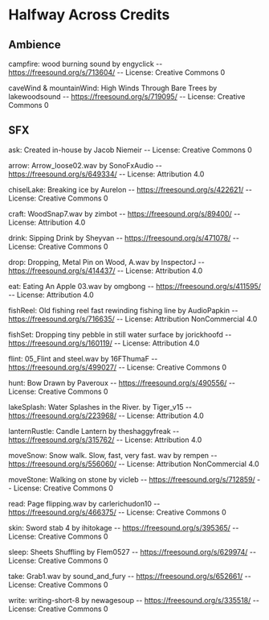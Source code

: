 # Halfway Across Credits
## Ambience

campfire: wood burning sound by engyclick -- https://freesound.org/s/713604/ -- License: Creative Commons 0

caveWind & mountainWind: High Winds Through Bare Trees by lakewoodsound -- https://freesound.org/s/719095/ -- License: Creative Commons 0

## SFX

ask: Created in-house by Jacob Niemeir -- License: Creative Commons 0

arrow: Arrow_loose02.wav by SonoFxAudio -- https://freesound.org/s/649334/ -- License: Attribution 4.0

chiselLake: Breaking ice by Aurelon -- https://freesound.org/s/422621/ -- License: Creative Commons 0

craft: WoodSnap7.wav by zimbot -- https://freesound.org/s/89400/ -- License: Attribution 4.0

drink: Sipping Drink by Sheyvan -- https://freesound.org/s/471078/ -- License: Creative Commons 0

drop: Dropping, Metal Pin on Wood, A.wav by InspectorJ -- https://freesound.org/s/414437/ -- License: Attribution 4.0

eat: Eating An Apple 03.wav by omgbong -- https://freesound.org/s/411595/ -- License: Attribution 4.0

fishReel: Old fishing reel fast rewinding fishing line by AudioPapkin -- https://freesound.org/s/716635/ -- License: Attribution NonCommercial 4.0

fishSet: Dropping tiny pebble in still water surface by jorickhoofd -- https://freesound.org/s/160119/ -- License: Attribution 4.0

flint: 05_Flint and steel.wav by 16FThumaF -- https://freesound.org/s/499027/ -- License: Creative Commons 0

hunt: Bow Drawn by Paveroux -- https://freesound.org/s/490556/ -- License: Creative Commons 0

lakeSplash: Water Splashes in the River. by Tiger_v15 -- https://freesound.org/s/223968/ -- License: Attribution 4.0

lanternRustle: Candle Lantern by theshaggyfreak -- https://freesound.org/s/315762/ -- License: Attribution 4.0

moveSnow: Snow walk. Slow, fast, very fast. wav by rempen -- https://freesound.org/s/556060/ -- License: Attribution NonCommercial 4.0

moveStone: Walking on stone by vicleb -- https://freesound.org/s/712859/ -- License: Creative Commons 0

read: Page flipping.wav by carlerichudon10 -- https://freesound.org/s/466375/ -- License: Creative Commons 0

skin: Sword stab 4 by ihitokage -- https://freesound.org/s/395365/ -- License: Creative Commons 0

sleep: Sheets Shuffling by Flem0527 -- https://freesound.org/s/629974/ -- License: Creative Commons 0

take: Grab1.wav by sound_and_fury -- https://freesound.org/s/652661/ -- License: Creative Commons 0

write: writing-short-8 by newagesoup -- https://freesound.org/s/335518/ -- License: Creative Commons 0
